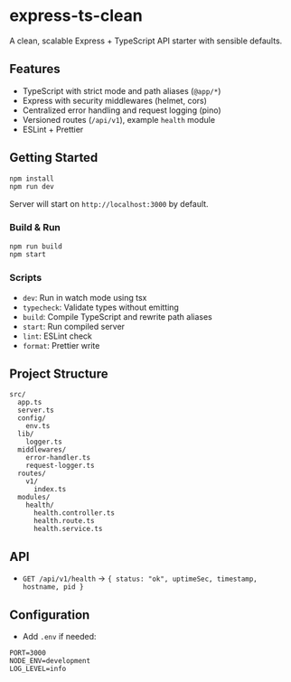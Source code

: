 # express-ts-clean

A clean, scalable Express + TypeScript API starter with sensible defaults.

## Features

- TypeScript with strict mode and path aliases (`@app/*`)
- Express with security middlewares (helmet, cors)
- Centralized error handling and request logging (pino)
- Versioned routes (`/api/v1`), example `health` module
- ESLint + Prettier

## Getting Started

```bash
npm install
npm run dev
```

Server will start on `http://localhost:3000` by default.

### Build & Run

```bash
npm run build
npm start
```

### Scripts

- `dev`: Run in watch mode using tsx
- `typecheck`: Validate types without emitting
- `build`: Compile TypeScript and rewrite path aliases
- `start`: Run compiled server
- `lint`: ESLint check
- `format`: Prettier write

## Project Structure

```
src/
  app.ts
  server.ts
  config/
    env.ts
  lib/
    logger.ts
  middlewares/
    error-handler.ts
    request-logger.ts
  routes/
    v1/
      index.ts
  modules/
    health/
      health.controller.ts
      health.route.ts
      health.service.ts
```

## API

- `GET /api/v1/health` → `{ status: "ok", uptimeSec, timestamp, hostname, pid }`

## Configuration

- Add `.env` if needed:

```
PORT=3000
NODE_ENV=development
LOG_LEVEL=info
```